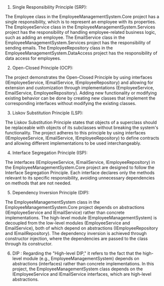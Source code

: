 1. Single Responsibility Principle (SRP):

The Employee class in the EmployeeManagementSystem.Core project has a single responsibility, which is to represent an employee with its properties.
The EmployeeService class in the EmployeeManagementSystem.Services project has the responsibility of handling employee-related business logic, such as adding an employee.
The EmailService class in the EmployeeManagementSystem.Services project has the responsibility of sending emails.
The EmployeeRepository class in the EmployeeManagementSystem.DataAccess project has the responsibility of data access for employees.

2. Open-Closed Principle (OCP):

The project demonstrates the Open-Closed Principle by using interfaces (IEmployeeService, IEmailService, IEmployeeRepository) and allowing for extension and customization through implementations (EmployeeService, EmailService, EmployeeRepository).
Adding new functionality or modifying existing behavior can be done by creating new classes that implement the corresponding interfaces without modifying the existing classes.

3. Liskov Substitution Principle (LSP):

The Liskov Substitution Principle states that objects of a superclass should be replaceable with objects of its subclasses without breaking the system's functionality.
The project adheres to this principle by using interfaces (IEmployeeService, IEmailService, IEmployeeRepository) to define contracts and allowing different implementations to be used interchangeably.

4. Interface Segregation Principle (ISP):

The interfaces (IEmployeeService, IEmailService, IEmployeeRepository) in the EmployeeManagementSystem.Core project are designed to follow the Interface Segregation Principle.
Each interface declares only the methods relevant to its specific responsibility, avoiding unnecessary dependencies on methods that are not needed.

5. Dependency Inversion Principle (DIP):

The EmployeeManagementSystem class in the EmployeeManagementSystem.Core project depends on abstractions (IEmployeeService and IEmailService) rather than concrete implementations.
The high-level module (EmployeeManagementSystem) is decoupled from the low-level modules (EmployeeService and EmailService), both of which depend on abstractions (IEmployeeRepository and IEmailRepository).
The dependency inversion is achieved through constructor injection, where the dependencies are passed to the class through its constructor.

6. DIP : 
Regarding the "High-level DIP," it refers to the fact that the high-level module (e.g., EmployeeManagementSystem) depends on abstractions (interfaces) rather than concrete implementations. In this project, the EmployeeManagementSystem class depends on the IEmployeeService and IEmailService interfaces, which are high-level abstractions.